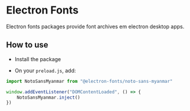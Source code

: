 # Electron Fonts

Electron fonts packages provide font archives em electron desktop apps.

## How to use

* Install the package

* On your `preload.js`, add:

```ts
import NotoSansMyanmar from "@electron-fonts/noto-sans-myanmar"

window.addEventListener("DOMContentLoaded", () => {
    NotoSansMyanmar.inject()
})
```